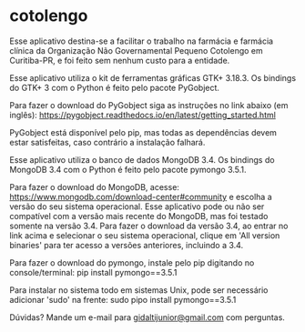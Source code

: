 # cotolengo

Esse aplicativo destina-se a facilitar o trabalho na farmácia e farmácia clínica da Organização Não Governamental Pequeno Cotolengo em Curitiba-PR, e foi feito sem nenhum custo para a entidade.

Esse aplicativo utiliza o kit de ferramentas gráficas GTK+ 3.18.3.
Os bindings do GTK+ 3 com o Python é feito pelo pacote PyGobject.

Para fazer o download do PyGobject siga as instruções no link abaixo (em inglês):
https://pygobject.readthedocs.io/en/latest/getting_started.html

PyGobject está disponível pelo pip, mas todas as dependências devem estar satisfeitas, caso contrário a instalação falhará.

Esse aplicativo utiliza o banco de dados MongoDB 3.4.
Os bindings do MongoDB 3.4 com o Python é feito pelo pacote pymongo 3.5.1.

Para fazer o download do MongoDB, acesse:
https://www.mongodb.com/download-center#community
e escolha a versão do seu sistema operacional.
Esse aplicativo pode ou não ser compatível com a versão mais recente do MongoDB, mas foi testado somente na versão 3.4.
Para fazer o download da versão 3.4, ao entrar no link acima e selecionar o seu sistema operacional, clique em 'All version binaries' para ter acesso a versões anteriores, incluindo a 3.4.

Para fazer o download do pymongo, instale pelo pip digitando no console/terminal:
pip install pymongo==3.5.1

Para instalar no sistema todo em sistemas Unix, pode ser necessário adicionar 'sudo' na frente:
sudo pipo install pymongo==3.5.1

Dúvidas? Mande um e-mail para gidaltijunior@gmail.com com perguntas.
